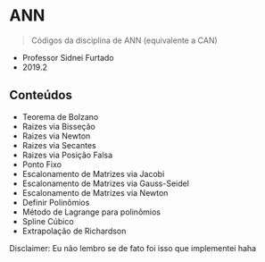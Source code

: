 # ANN
> Códigos da disciplina de ANN (equivalente a CAN)

- Professor Sidnei Furtado
- 2019.2

## Conteúdos

- Teorema de Bolzano
- Raizes via Bisseção 
- Raizes via Newton
- Raizes via Secantes
- Raizes via Posição Falsa
- Ponto Fixo
- Escalonamento de Matrizes via Jacobi
- Escalonamento de Matrizes via Gauss-Seidel
- Escalonamento de Matrizes via Newton
- Definir Polinômios
- Método de Lagrange para polinômios
- Spline Cúbico
- Extrapolação de Richardson

Disclaimer: Eu não lembro se de fato foi isso que implementei haha

